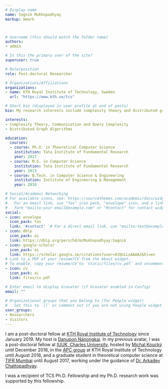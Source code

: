 ```yaml
---
# Display name
name: Sagnik Mukhopadhyay
markup: mmark



# Username (this should match the folder name)
authors:
- admin

# Is this the primary user of the site?
superuser: true

# Role/position
role: Post-doctoral Researcher

# Organizations/Affiliations
organizations:
- name: KTH Royal Institute of Technology, Sweden
  url: "https://www.kth.se/tcs"

# Short bio (displayed in user profile at end of posts)
bio: My research interests include complexity theory and distributed graph algorithms.

interests:
- Complexity Theory, Communication and Query Complexity
- Distributed Graph Algorithms

education:
  courses:
  - course: Ph.D. in Theoretical Computer Science
    institution: Tata Institute of Fundamental Research
    year: 2017
  - course: M.S. in Computer Science
    institution: Tata Institute of Fundamental Research
    year: 2013
  - course: B.Tech. in Computer Science & Engineering
    institution: Institute of Engineering & Management
    year: 2010

# Social/Academic Networking
# For available icons, see: https://sourcethemes.com/academic/docs/widgets/#icons
#   For an email link, use "fas" icon pack, "envelope" icon, and a link in the
#   form "mailto:your-email@example.com" or "#contact" for contact widget.
social:
- icon: envelope
  icon_pack: fas
  link: '#contact'  # For a direct email link, use "mailto:test@example.org".
- icon: dblp
  icon_pack: ai
  link: https://dblp.org/pers/hd/m/Mukhopadhyay:Sagnik
- icon: google-scholar
  icon_pack: ai
  link: https://scholar.google.se/citations?user=9JQnLLoAAAAJ&hl=en
# Link to a PDF of your resume/CV from the About widget.
# To enable, copy your resume/CV to `static/files/cv.pdf` and uncomment the lines below.  
- icon: cv
  icon_pack: ai
  link: files/cv.pdf

# Enter email to display Gravatar (if Gravatar enabled in Config)
email: ""
  
# Organizational groups that you belong to (for People widget)
#   Set this to `[]` or comment out if you are not using People widget.  
user_groups:
- Researchers
- Visitors
---
```


I am a post-doctoral fellow at [KTH Royal Institute of Technology](https://www.kth.se/en/csc) since January 2019. My host is [Danupon Nanongkai](https://sites.google.com/site/dannanongkai/). In my previous avatar, I was a post-doctoral fellow at [IUUK, Charles University](https://iuuk.mff.cuni.cz/), hosted by [Michal Koucký](https://iuuk.mff.cuni.cz/~koucky/) until December 2018, in the [APC group](https://apc.csc.kth.se/) at KTH Royal Institute of Technology until August 2018, and a graduate student in theoretical computer science at [TIFR Mumbai](http://www.tcs.tifr.res.in/) until August 2017, working under the guidance of [Dr. Arkadev Chattopadhyay](http://www.tcs.tifr.res.in/~arkadev/).

I was a recipient of TCS Ph.D. Fellowship and my Ph.D. research work was supported by this fellowship.
